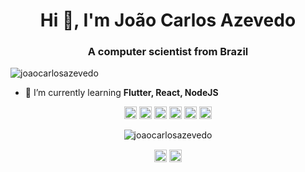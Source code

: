 <h1 align="center">Hi 👋, I'm João Carlos Azevedo</h1>
<h3 align="center">A computer scientist from Brazil</h3>

<p align="left"> <img src="https://komarev.com/ghpvc/?username=joaocarlosazevedo" alt="joaocarlosazevedo" /> </p>

- 🌱 I’m currently learning **Flutter, React, NodeJS**

<p align="center"><img src="https://devicons.github.io/devicon/devicon.git/icons/react/react-original-wordmark.svg" alt="react" width="20" height="20"/> <img src="https://devicons.github.io/devicon/devicon.git/icons/javascript/javascript-original.svg" alt="javascript" width="20" height="20"/> <img src="https://devicons.github.io/devicon/devicon.git/icons/nodejs/nodejs-original-wordmark.svg" alt="nodejs" width="20" height="20"/> <img src="https://devicons.github.io/devicon/devicon.git/icons/express/express-original-wordmark.svg" alt="express" width="20" height="20"/> <img src="https://cdn.jsdelivr.net/npm/simple-icons@3.1.0/icons/flutter.svg" alt="flutter" width="20" height="20"/> <img src="https://cdn.jsdelivr.net/npm/simple-icons@3.1.0/icons/dart.svg" alt="dart" width="20" height="20"/></p><p align="center"> <img src="https://github-readme-stats.vercel.app/api?username=joaocarlosazevedo&show_icons=true" alt="joaocarlosazevedo" /> </p>

<p align="center">
<a href="https://fb.com/jaoazevedo" target="blank"><img align="center" src="https://cdn.jsdelivr.net/npm/simple-icons@3.0.1/icons/facebook.svg" alt="jaoazevedo" height="20" width="20" /></a>
<a href="https://instagram.com/jc_azevedo" target="blank"><img align="center" src="https://cdn.jsdelivr.net/npm/simple-icons@3.0.1/icons/instagram.svg" alt="jc_azevedo" height="20" width="20" /></a>
</p>
